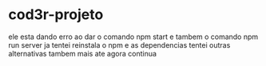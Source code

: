 # cod3r-projeto  
ele esta dando erro ao  dar  o comando npm start  e tambem o comando npm run server
ja tentei reinstala o npm  e as  dependencias  tentei outras alternativas tambem mais ate agora  continua
